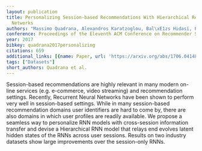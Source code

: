 ```yaml
---
layout: publication
title: Personalizing Session-based Recommendations With Hierarchical Recurrent Neural
  Networks
authors: "Massimo Quadrana, Alexandros Karatzoglou, Bal\xE1zs Hidasi, Paolo Cremonesi"
conference: Proceedings of the Eleventh ACM Conference on Recommender Systems
year: 2017
bibkey: quadrana2017personalizing
citations: 659
additional_links: [{name: Paper, url: 'https://arxiv.org/abs/1706.04148'}]
tags: ["Datasets"]
short_authors: Quadrana et al.
---
```

Session-based recommendations are highly relevant in many modern on-line
services (e.g. e-commerce, video streaming) and recommendation settings.
Recently, Recurrent Neural Networks have been shown to perform very well in
session-based settings. While in many session-based recommendation domains user
identifiers are hard to come by, there are also domains in which user profiles
are readily available. We propose a seamless way to personalize RNN models with
cross-session information transfer and devise a Hierarchical RNN model that
relays end evolves latent hidden states of the RNNs across user sessions.
Results on two industry datasets show large improvements over the session-only
RNNs.
